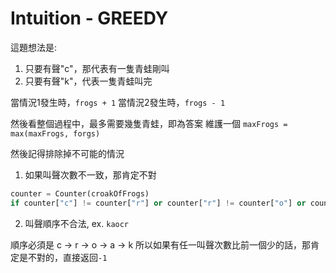 # Intuition - GREEDY

這題想法是:
1. 只要有聲"c"，那代表有一隻青蛙剛叫
2. 只要有聲"k"，代表一隻青蛙叫完

當情況1發生時，`frogs + 1`
當情況2發生時，`frogs - 1`

然後看整個過程中，最多需要幾隻青蛙，即為答案
維護一個 `maxFrogs = max(maxFrogs, forgs)`

然後記得排除掉不可能的情況

1. 如果叫聲次數不一致，那肯定不對
```py
counter = Counter(croakOfFrogs)
if counter["c"] != counter["r"] or counter["r"] != counter["o"] or counter["o"] != counter["a"] or counter["a"] != counter["k"]: return -1
```

2. 叫聲順序不合法, ex. `kaocr`

順序必須是 c -> r -> o -> a -> k
所以如果有任一叫聲次數比前一個少的話，那肯定是不對的，直接返回`-1`